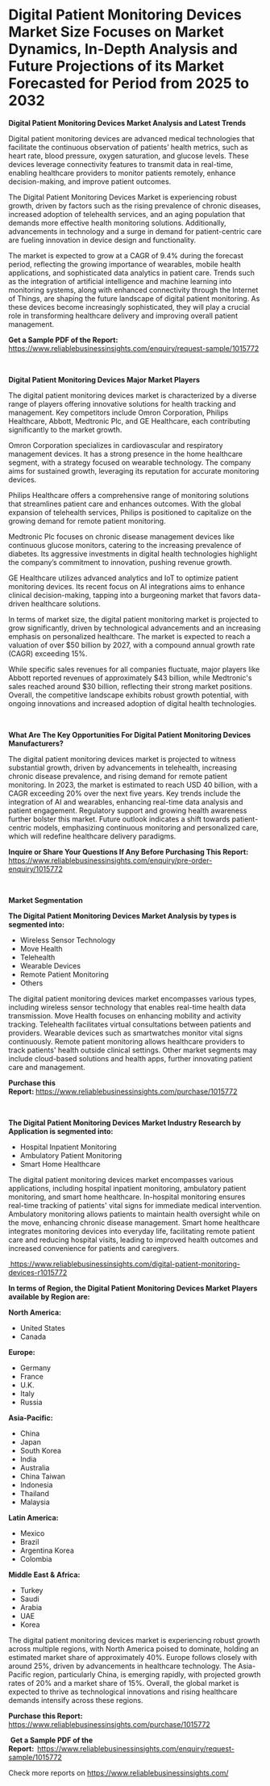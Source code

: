 <p><h1>Digital Patient Monitoring Devices Market Size Focuses on Market Dynamics, In-Depth Analysis and Future Projections of its Market Forecasted for Period from 2025 to 2032</h1></p><p><strong>Digital Patient Monitoring Devices Market Analysis and Latest Trends</strong></p>
<p><p>Digital patient monitoring devices are advanced medical technologies that facilitate the continuous observation of patients’ health metrics, such as heart rate, blood pressure, oxygen saturation, and glucose levels. These devices leverage connectivity features to transmit data in real-time, enabling healthcare providers to monitor patients remotely, enhance decision-making, and improve patient outcomes.</p><p>The Digital Patient Monitoring Devices Market is experiencing robust growth, driven by factors such as the rising prevalence of chronic diseases, increased adoption of telehealth services, and an aging population that demands more effective health monitoring solutions. Additionally, advancements in technology and a surge in demand for patient-centric care are fueling innovation in device design and functionality.</p><p>The market is expected to grow at a CAGR of 9.4% during the forecast period, reflecting the growing importance of wearables, mobile health applications, and sophisticated data analytics in patient care. Trends such as the integration of artificial intelligence and machine learning into monitoring systems, along with enhanced connectivity through the Internet of Things, are shaping the future landscape of digital patient monitoring. As these devices become increasingly sophisticated, they will play a crucial role in transforming healthcare delivery and improving overall patient management.</p></p>
<p><strong>Get a Sample PDF of the Report:&nbsp;</strong> <a href="https://www.reliablebusinessinsights.com/enquiry/request-sample/1015772?utm_campaign=2789&utm_medium=2&utm_source=Github&utm_content=ia&utm_term=04032025&utm_id=digital-patient-monitoring-devices">https://www.reliablebusinessinsights.com/enquiry/request-sample/1015772</a></p>
<p>&nbsp;</p>
<p><strong>Digital Patient Monitoring Devices Major Market Players</strong></p>
<p><p>The digital patient monitoring devices market is characterized by a diverse range of players offering innovative solutions for health tracking and management. Key competitors include Omron Corporation, Philips Healthcare, Abbott, Medtronic Plc, and GE Healthcare, each contributing significantly to the market growth.</p><p>Omron Corporation specializes in cardiovascular and respiratory management devices. It has a strong presence in the home healthcare segment, with a strategy focused on wearable technology. The company aims for sustained growth, leveraging its reputation for accurate monitoring devices. </p><p>Philips Healthcare offers a comprehensive range of monitoring solutions that streamlines patient care and enhances outcomes. With the global expansion of telehealth services, Philips is positioned to capitalize on the growing demand for remote patient monitoring.</p><p>Medtronic Plc focuses on chronic disease management devices like continuous glucose monitors, catering to the increasing prevalence of diabetes. Its aggressive investments in digital health technologies highlight the company’s commitment to innovation, pushing revenue growth.</p><p>GE Healthcare utilizes advanced analytics and IoT to optimize patient monitoring devices. Its recent focus on AI integrations aims to enhance clinical decision-making, tapping into a burgeoning market that favors data-driven healthcare solutions.</p><p>In terms of market size, the digital patient monitoring market is projected to grow significantly, driven by technological advancements and an increasing emphasis on personalized healthcare. The market is expected to reach a valuation of over $50 billion by 2027, with a compound annual growth rate (CAGR) exceeding 15%.</p><p>While specific sales revenues for all companies fluctuate, major players like Abbott reported revenues of approximately $43 billion, while Medtronic's sales reached around $30 billion, reflecting their strong market positions. Overall, the competitive landscape exhibits robust growth potential, with ongoing innovations and increased adoption of digital health technologies.</p></p>
<p>&nbsp;</p>
<p><strong>What Are The Key Opportunities For Digital Patient Monitoring Devices Manufacturers?</strong></p>
<p><p>The digital patient monitoring devices market is projected to witness substantial growth, driven by advancements in telehealth, increasing chronic disease prevalence, and rising demand for remote patient monitoring. In 2023, the market is estimated to reach USD 40 billion, with a CAGR exceeding 20% over the next five years. Key trends include the integration of AI and wearables, enhancing real-time data analysis and patient engagement. Regulatory support and growing health awareness further bolster this market. Future outlook indicates a shift towards patient-centric models, emphasizing continuous monitoring and personalized care, which will redefine healthcare delivery paradigms.</p></p>
<p><strong>Inquire or Share Your Questions If Any Before Purchasing This Report:</strong> <a href="https://www.reliablebusinessinsights.com/enquiry/pre-order-enquiry/1015772?utm_campaign=2789&utm_medium=2&utm_source=Github&utm_content=ia&utm_term=04032025&utm_id=digital-patient-monitoring-devices">https://www.reliablebusinessinsights.com/enquiry/pre-order-enquiry/1015772</a></p>
<p>&nbsp;</p>
<p><strong>Market Segmentation</strong></p>
<p><strong>The Digital Patient Monitoring Devices Market Analysis by types is segmented into:</strong></p>
<p><ul><li>Wireless Sensor Technology</li><li>Move Health</li><li>Telehealth</li><li>Wearable Devices</li><li>Remote Patient Monitoring</li><li>Others</li></ul></p>
<p><p>The digital patient monitoring devices market encompasses various types, including wireless sensor technology that enables real-time health data transmission. Move Health focuses on enhancing mobility and activity tracking. Telehealth facilitates virtual consultations between patients and providers. Wearable devices such as smartwatches monitor vital signs continuously. Remote patient monitoring allows healthcare providers to track patients' health outside clinical settings. Other market segments may include cloud-based solutions and health apps, further innovating patient care and management.</p></p>
<p><strong>Purchase this Report:&nbsp;</strong><a href="https://www.reliablebusinessinsights.com/purchase/1015772?utm_campaign=2789&utm_medium=2&utm_source=Github&utm_content=ia&utm_term=04032025&utm_id=digital-patient-monitoring-devices">https://www.reliablebusinessinsights.com/purchase/1015772</a></p>
<p>&nbsp;</p>
<p><strong>The Digital Patient Monitoring Devices Market Industry Research by Application is segmented into:</strong></p>
<p><ul><li>Hospital Inpatient Monitoring</li><li>Ambulatory Patient Monitoring</li><li>Smart Home Healthcare</li></ul></p>
<p><p>The digital patient monitoring devices market encompasses various applications, including hospital inpatient monitoring, ambulatory patient monitoring, and smart home healthcare. In-hospital monitoring ensures real-time tracking of patients' vital signs for immediate medical intervention. Ambulatory monitoring allows patients to maintain health oversight while on the move, enhancing chronic disease management. Smart home healthcare integrates monitoring devices into everyday life, facilitating remote patient care and reducing hospital visits, leading to improved health outcomes and increased convenience for patients and caregivers.</p></p>
<p><a href="https://www.reliablebusinessinsights.com/digital-patient-monitoring-devices-r1015772?utm_campaign=2789&utm_medium=2&utm_source=Github&utm_content=ia&utm_term=04032025&utm_id=digital-patient-monitoring-devices">&nbsp;https://www.reliablebusinessinsights.com/digital-patient-monitoring-devices-r1015772</a></p>
<p><strong>In terms of Region, the Digital Patient Monitoring Devices Market Players available by Region are:</strong></p>
<p>
    <p> <strong> North America: </strong>
        <ul>
            <li>United States</li>
            <li>Canada</li>
        </ul>
        </p> 
    <p> <strong> Europe: </strong>
        <ul>
            <li>Germany</li>
            <li>France</li>
            <li>U.K.</li>
            <li>Italy</li>
            <li>Russia</li>
        </ul>
        </p> 
    <p> <strong> Asia-Pacific: </strong>
        <ul>
            <li>China</li>
            <li>Japan</li>
            <li>South Korea</li>
            <li>India</li>
            <li>Australia</li>
            <li>China Taiwan</li>
            <li>Indonesia</li>
            <li>Thailand</li>
            <li>Malaysia</li>
        </ul>
        </p> 
    <p> <strong> Latin America: </strong>
        <ul>
            <li>Mexico</li>
            <li>Brazil</li>
            <li>Argentina Korea</li>
            <li>Colombia</li>
        </ul>
        </p> 
    <p> <strong> Middle East & Africa: </strong>
        <ul>
            <li>Turkey</li>
            <li>Saudi</li>
            <li>Arabia</li>
            <li>UAE</li>
            <li>Korea</li>
        </ul>
    </p>
    </p>
<p><p>The digital patient monitoring devices market is experiencing robust growth across multiple regions, with North America poised to dominate, holding an estimated market share of approximately 40%. Europe follows closely with around 25%, driven by advancements in healthcare technology. The Asia-Pacific region, particularly China, is emerging rapidly, with projected growth rates of 20% and a market share of 15%. Overall, the global market is expected to thrive as technological innovations and rising healthcare demands intensify across these regions.</p></p>
<p><strong>Purchase this Report: </strong><a href="https://www.reliablebusinessinsights.com/purchase/1015772?utm_campaign=2789&utm_medium=2&utm_source=Github&utm_content=ia&utm_term=04032025&utm_id=digital-patient-monitoring-devices">https://www.reliablebusinessinsights.com/purchase/1015772</a></p>
<p>&nbsp;<strong>Get a Sample PDF of the Report:&nbsp;&nbsp;</strong><a href="https://www.reliablebusinessinsights.com/enquiry/request-sample/1015772?utm_campaign=2789&utm_medium=2&utm_source=Github&utm_content=ia&utm_term=04032025&utm_id=digital-patient-monitoring-devices">https://www.reliablebusinessinsights.com/enquiry/request-sample/1015772</a></p>
<p><strong></strong></p>
<p>Check more reports on <a href="https://www.reliablebusinessinsights.com/?utm_campaign=2789&utm_medium=2&utm_source=Github&utm_content=ia&utm_term=04032025&utm_id=digital-patient-monitoring-devices">https://www.reliablebusinessinsights.com/</a></p>
